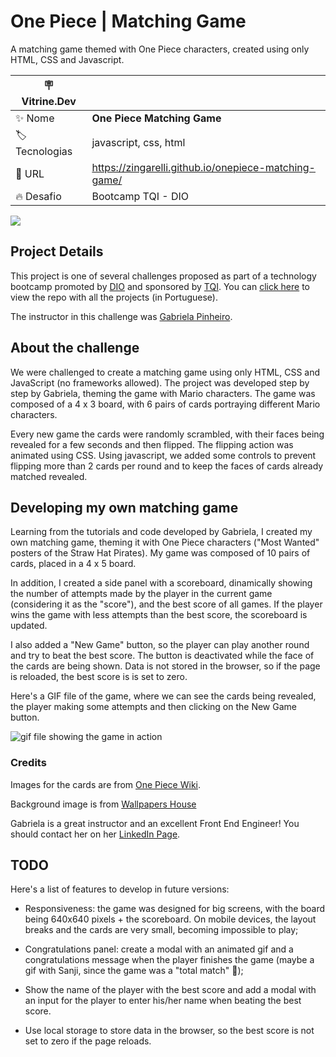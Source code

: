# One Piece | Matching Game

A matching game themed with One Piece characters, created using only HTML, CSS and Javascript. 

| :placard: Vitrine.Dev |     |
| -------------  | --- |
| :sparkles: Nome        | **One Piece Matching Game**
| :label: Tecnologias | javascript, css, html
| :rocket: URL         | https://zingarelli.github.io/onepiece-matching-game/
| :fire: Desafio     | Bootcamp TQI - DIO

![](https://user-images.githubusercontent.com/19349339/190666882-6779776b-3521-4a50-baf6-642ef06f09dd.png#vitrinedev)

## Project Details
This project is one of several challenges proposed as part of a technology bootcamp promoted by [DIO](https://www.dio.me) and sponsored by [TQI](https://www.tqi.com.br). You can [click here](https://github.com/zingarelli/desafios-bootcamp-TQI-DIO) to view the repo with all the projects (in Portuguese).

The instructor in this challenge was [Gabriela Pinheiro](https://www.linkedin.com/in/gabrielapinheiro129/).

## About the challenge
We were challenged to create a matching game using only HTML, CSS and JavaScript (no frameworks allowed). The project was developed step by step by Gabriela, theming the game with Mario characters. The game was composed of a 4 x 3 board, with 6 pairs of cards portraying different Mario characters. 

Every new game the cards were randomly scrambled, with their faces being revealed for a few seconds and then flipped. The flipping action was animated using CSS. Using javascript, we added some controls to prevent flipping more than 2 cards per round and to keep the faces of cards already matched revealed.

## Developing my own matching game
Learning from the tutorials and code developed by Gabriela, I created my own matching game, theming it with One Piece characters ("Most Wanted" posters of the Straw Hat Pirates). My game was composed of 10 pairs of cards, placed in a 4 x 5 board. 

In addition, I created a side panel with a scoreboard, dinamically showing the number of attempts made by the player in the current game (considering it as the "score"), and the best score of all games. If the player wins the game with less attempts than the best score, the scoreboard is updated. 

I also added a "New Game" button, so the player can play another round and try to beat the best score. The button is deactivated while the face of the cards are being shown. Data is not stored in the browser, so if the page is reloaded, the best score is is set to zero.

Here's a GIF file of the game, where we can see the cards being revealed, the player making some attempts and then clicking on the New Game button.

![gif file showing the game in action](https://user-images.githubusercontent.com/19349339/177368271-c072195e-53bc-4c90-bf97-b8cfbd594e54.gif)

### Credits
Images for the cards are from [One Piece Wiki](https://onepiece.fandom.com/wiki/Bounties/Gallery).

Background image is from [Wallpapers House](https://wallpaper-house.com/data/out/5/wallpaper2you_62356.jpg)

Gabriela is a great instructor and an excellent Front End Engineer! You should contact her on her [LinkedIn Page](https://www.linkedin.com/in/gabrielapinheiro129/). 

## TODO
Here's a list of features to develop in future versions:

- Responsiveness: the game was designed for big screens, with the board being 640x640 pixels + the scoreboard. On mobile devices, the layout breaks and the cards are very small, becoming impossible to play;

- Congratulations panel: create a modal with an animated gif and a congratulations message when the player finishes the game (maybe a gif with Sanji, since the game was a "total match" 🤡);

- Show the name of the player with the best score and add a modal with an input for the player to enter his/her name when beating the best score.

- Use local storage to store data in the browser, so the best score is not set to zero if the page reloads.